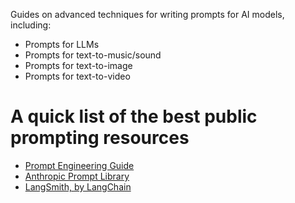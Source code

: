 
Guides on advanced techniques for writing prompts for AI models, including:

- Prompts for LLMs
- Prompts for text-to-music/sound
- Prompts for text-to-image
- Prompts for text-to-video

# A quick list of the best public prompting resources

- [Prompt Engineering Guide](https://www.promptingguide.ai/)
- [Anthropic Prompt Library](https://docs.anthropic.com/claude/prompt-library)
- [LangSmith, by LangChain](https://smith.langchain.com/hub?ref=blog.langchain.dev)

